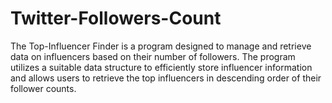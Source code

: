 # Twitter-Followers-Count
The Top-Influencer Finder is a program designed to manage and retrieve data on influencers based on their number of followers. The program utilizes a suitable data structure to efficiently store influencer information and allows users to retrieve the top influencers in descending order of their follower counts.
